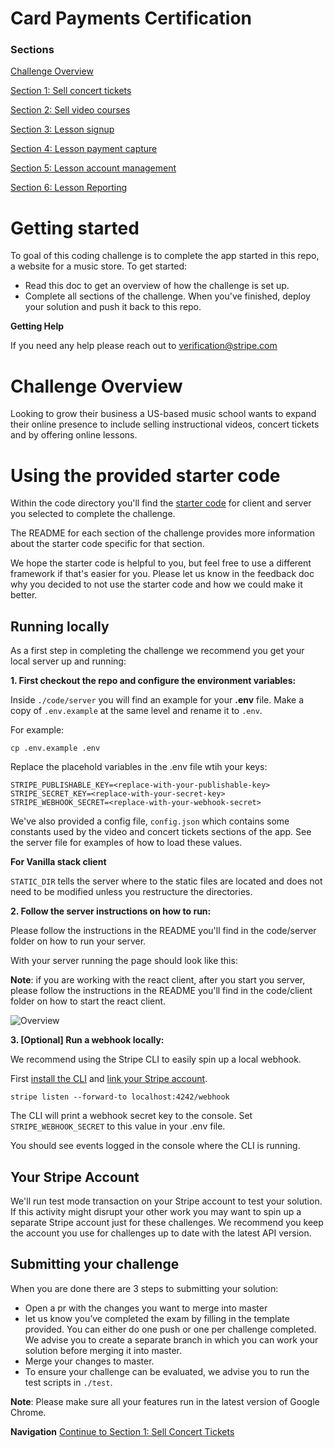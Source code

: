 # Card Payments Certification

### Sections
[Challenge Overview](/README.md)

[Section 1: Sell concert tickets](/README-pt1-concerttickets.md)

[Section 2: Sell video courses](README-pt2-videopurchase.md)

[Section 3: Lesson signup](README-pt3-lessonsignup.md)

[Section 4: Lesson payment capture](README-pt4-paymentcapture.md)

[Section 5: Lesson account management](README-pt5-accountmanagement.md)

[Section 6: Lesson Reporting](README-pt6-reporting.md)

# Getting started
To goal of this coding challenge is to complete the app started in this repo, a website for a music store.  To get started: 

* Read this doc to get an overview of how the challenge is set up. 
* Complete all sections of the challenge. When you've finished, deploy your solution and push it back to this repo.


**Getting Help**

If you need any help please reach out to verification@stripe.com 

# Challenge Overview

Looking to grow their business a US-based music school wants to expand their online presence to include selling instructional videos, concert tickets and by offering online lessons. 

# Using the provided starter code

Within the code directory you'll find the [starter code](code/) for client and server you selected to complete the challenge.

The README for each section of the challenge provides more information about the starter code specific for that section. 

We hope the starter code is helpful to you, but feel free to use a different framework if that's easier for you.  Please let us know in the feedback doc why you decided to not use the starter code and how we could make it better.

## Running locally

As a first step in completing the challenge we recommend you get your local server up and running:

**1. First checkout the repo and configure the environment variables:**

Inside `./code/server` you will find an example for your **.env** file. Make a copy of `.env.example` at the same level and rename it to `.env`.

For example:

```
cp .env.example .env
```

Replace the placehold variables in the .env file wtih your keys: 

```
STRIPE_PUBLISHABLE_KEY=<replace-with-your-publishable-key>
STRIPE_SECRET_KEY=<replace-with-your-secret-key>
STRIPE_WEBHOOK_SECRET=<replace-with-your-webhook-secret>
```

We've also provided a config file, `config.json` which contains some constants used by the video and concert tickets sections of the app.  See the server file for examples of how to load these values. 

**For Vanilla stack client**

`STATIC_DIR` tells the server where to the static files are located and does not need to be modified unless you restructure the directories.

**2. Follow the server instructions on how to run:**

Please follow the instructions in the README you'll find in the code/server folder on how to run your server.

With your server running the page should look like this:

**Note**: if you are working with the react client, after you start you server, please follow  the instructions in the README you'll find in the code/client folder on how to start the react client.

![Overview](screenshots/MusicShopOverview.gif)

**3. [Optional] Run a webhook locally:**

We recommend using the Stripe CLI to easily spin up a local webhook.

First [install the CLI](https://stripe.com/docs/stripe-cli) and [link your Stripe account](https://stripe.com/docs/stripe-cli#link-account).

```
stripe listen --forward-to localhost:4242/webhook
```

The CLI will print a webhook secret key to the console. Set `STRIPE_WEBHOOK_SECRET` to this value in your .env file.

You should see events logged in the console where the CLI is running.


## Your Stripe Account

We'll run test mode transaction on your Stripe account to test your solution. If this activity might disrupt your other work you may want to spin up a separate Stripe account just for these challenges.  We recommend you keep the account you use for challenges up to date with the latest API version. 


## Submitting your challenge

When you are done there are 3 steps to submitting your solution:

* Open a pr with the changes you want to merge into master
* let us know you’ve completed the exam by filling in the template provided. You can either do one push or one per challenge completed. We advise you to create a separate branch in which you can work your solution before merging it into master.
* Merge your changes to master.
* To ensure your challenge can be evaluated, we advise you to run the test scripts in `./test`.

**Note**: Please make sure all your features run in the latest version of Google Chrome.

**Navigation**
[Continue to Section 1: Sell Concert Tickets](/README-pt1-concerttickets.md)

